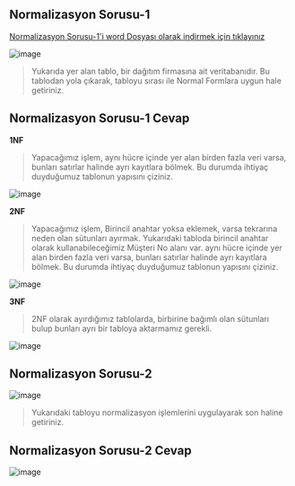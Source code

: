## Normalizasyon Sorusu-1 ##

[Normalizasyon Sorusu-1'i word Dosyası olarak indirmek için tıklayınız](https://github.com/sahinmansuroglu/NtpDersiDonem2/files/8562070/normalizasyon1.docx)

![image](https://user-images.githubusercontent.com/28144917/165275247-70e0b2dc-326e-4f16-b726-2f59af5469b7.png)


> Yukarıda yer alan tablo, bir dağıtım firmasına ait veritabanıdır. Bu tablodan yola çıkarak, tabloyu sırası ile Normal Formlara uygun hale getiriniz.
> 
## Normalizasyon Sorusu-1 Cevap ##

**1NF**

>Yapacağımız işlem, aynı hücre içinde yer alan birden fazla veri varsa, bunları satırlar halinde ayrı kayıtlara bölmek. Bu durumda ihtiyaç duyduğumuz tablonun yapısını çiziniz.

![image](https://user-images.githubusercontent.com/28144917/165275476-6d33a60c-863a-4137-899e-ea366e8bfe22.png)

**2NF**

> Yapacağımız işlem, Birincil anahtar yoksa eklemek, varsa tekrarına neden olan sütunları ayırmak. Yukarıdaki tabloda birincil anahtar olarak kullanabileceğimiz Müşteri No alanı var.  aynı hücre içinde yer alan birden fazla veri varsa, bunları satırlar halinde ayrı kayıtlara bölmek. Bu durumda ihtiyaç duyduğumuz tablonun yapısını çiziniz.

![image](https://user-images.githubusercontent.com/28144917/165275568-e0ab3f52-e460-4d2a-a690-11e63fcf2cc2.png)

**3NF**

>2NF olarak ayırdığımız tablolarda, birbirine bağımlı olan sütunları bulup bunları ayrı bir tabloya aktarmamız gerekli.

![image](https://user-images.githubusercontent.com/28144917/165275650-265803b6-d587-484c-ad9d-6da291d092fb.png)


## Normalizasyon Sorusu-2 ##

![image](https://user-images.githubusercontent.com/28144917/165276163-dccbe069-6f00-475a-9da9-ca111ba120ac.png)



> Yukarıdaki tabloyu  normalizasyon işlemlerini uygulayarak son haline getiriniz.


## Normalizasyon Sorusu-2 Cevap ##

![image](https://user-images.githubusercontent.com/28144917/165276305-f4ee1d2d-a956-4e5a-86f0-e3110d921cf2.png)


